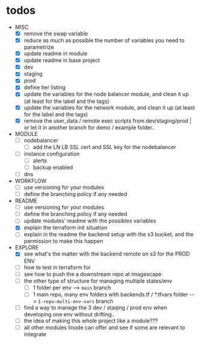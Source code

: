 # todos

- MISC
  - [x] remove the swap variable
  - [x] reduce as much as possible the number of variables you need to parametrize
  - [x] update readme in module
  - [x] update readme in base project
  - [x] dev
  - [x] staging
  - [x] prod
  - [x] define tier listing
  - [x] update the variables for the node balancer module, and clean it up (at least for the label and the tags)
  - [x] update the variables for the network module, and clean it up (at least for the label and the tags)
  - [x] remove the user_data / remote exec scripts from dev/staging/prod | or let it in another branch for demo / example folder..

- MODULE
  - [ ] nodebalancer
    - [ ] add the LN LB SSL cert and SSL key for the nodebalancer
  - [ ] instance configuration
    - [ ] alerts
    - [ ] backup enabled
  - [ ] dns

- WORKFLOW
  - [ ] use versioning for your modules
  - [ ] define the branching policy if any needed

- README
  - [ ] use versioning for your modules
  - [ ] define the branching policy if any needed
  - [ ] update modules' readme with the possibles variables
  - [x] explain the terraform init situation
  - [ ] explain in the readme the backend setup with the s3 bucket, and the permission to make this happen

- EXPLORE
  - [x] see what's the matter with the backend remote on s3 for the PROD ENV
  - [ ] how to test in terraform for
  - [ ] see how to push the a downstream repo at imagescape
  - [ ] the other type of structure for managing multiple states/env
    - [ ] 1 folder per env --> `main` branch
    - [ ] 1 main repo, many env folders with backends.tf / *.tfvars folder  --> `1-repo-multi-env-vars` branch
  - [ ] find a way to manage the 3 dev / staqing / prod env when developing one env without drifting..
  - [ ] the idea of making this whole project like a module???
  - [ ] all other modules linode can offer and see if some are relevant to integrate
